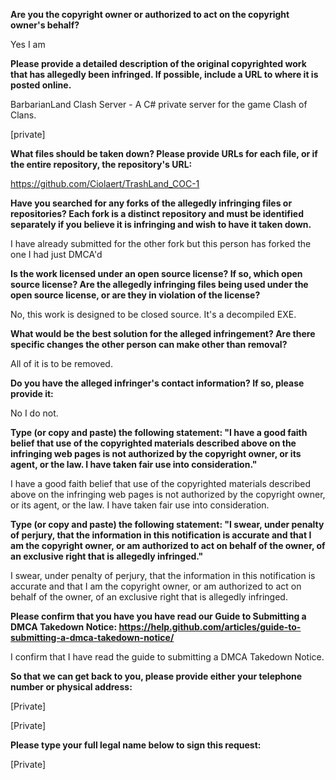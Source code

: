 **Are you the copyright owner or authorized to act on the copyright owner's behalf?**

Yes I am

**Please provide a detailed description of the original copyrighted work that has allegedly been infringed. If possible, include a URL to where it is posted online.**

BarbarianLand Clash Server - A C# private server for the game Clash of Clans.

[private]

**What files should be taken down? Please provide URLs for each file, or if the entire repository, the repository's URL:**

https://github.com/Ciolaert/TrashLand_COC-1

**Have you searched for any forks of the allegedly infringing files or repositories? Each fork is a distinct repository and must be identified separately if you believe it is infringing and wish to have it taken down.**

I have already submitted for the other fork but this person has forked the one I had just DMCA'd

**Is the work licensed under an open source license? If so, which open source license? Are the allegedly infringing files being used under the open source license, or are they in violation of the license?**

No, this work is designed to be closed source. It's a decompiled EXE.

**What would be the best solution for the alleged infringement? Are there specific changes the other person can make other than removal?**

All of it is to be removed.

**Do you have the alleged infringer's contact information? If so, please provide it:**

No I do not.

**Type (or copy and paste) the following statement: "I have a good faith belief that use of the copyrighted materials described above on the infringing web pages is not authorized by the copyright owner, or its agent, or the law. I have taken fair use into consideration."**

I have a good faith belief that use of the copyrighted materials described above on the infringing web pages is not authorized by the copyright owner, or its agent, or the law. I have taken fair use into consideration.

**Type (or copy and paste) the following statement: "I swear, under penalty of perjury, that the information in this notification is accurate and that I am the copyright owner, or am authorized to act on behalf of the owner, of an exclusive right that is allegedly infringed."**

I swear, under penalty of perjury, that the information in this notification is accurate and that I am the copyright owner, or am authorized to act on behalf of the owner, of an exclusive right that is allegedly infringed.

**Please confirm that you have you have read our Guide to Submitting a DMCA Takedown Notice: https://help.github.com/articles/guide-to-submitting-a-dmca-takedown-notice/**

I confirm that I have read the guide to submitting a DMCA Takedown Notice.

**So that we can get back to you, please provide either your telephone number or physical address:**

[Private]

[Private]

**Please type your full legal name below to sign this request:**

[Private]
